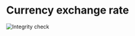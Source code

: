 Currency exchange rate
======================

![Integrity check](https://github.com/baraja-core/currency-exchange-rate/workflows/Integrity%20check/badge.svg)

